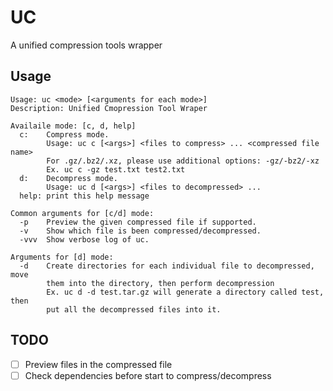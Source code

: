 # UC

A unified compression tools wrapper

## Usage

```
Usage: uc <mode> [<arguments for each mode>]
Description: Unified Cmopression Tool Wraper

Availaile mode: [c, d, help]
  c:    Compress mode.
        Usage: uc c [<args>] <files to compress> ... <compressed file name>
        For .gz/.bz2/.xz, please use additional options: -gz/-bz2/-xz
        Ex. uc c -gz test.txt test2.txt
  d:    Decompress mode.
        Usage: uc d [<args>] <files to decompressed> ...
  help: print this help message

Common arguments for [c/d] mode:
  -p    Preview the given compressed file if supported.
  -v    Show which file is been compressed/decompressed.
  -vvv  Show verbose log of uc.

Arguments for [d] mode:
  -d    Create directories for each individual file to decompressed, move
        them into the directory, then perform decompression
        Ex. uc d -d test.tar.gz will generate a directory called test, then
        put all the decompressed files into it.
```

## TODO

- [ ] Preview files in the compressed file
- [ ] Check dependencies before start to compress/decompress